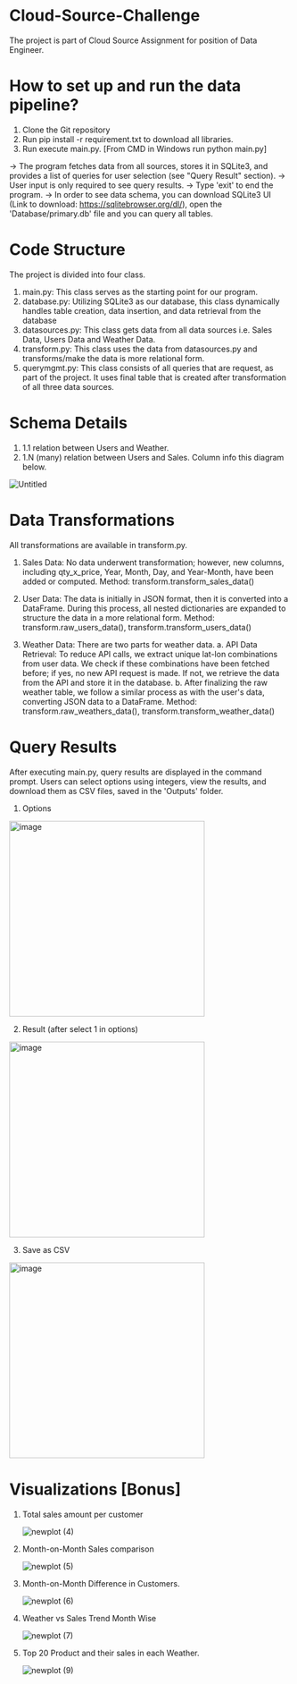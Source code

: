 # Cloud-Source-Challenge
The project is part of Cloud Source Assignment for position of Data Engineer.

# How to set up and run the data pipeline?
1. Clone the Git repository
2. Run pip install -r requirement.txt to download all libraries.
3. Run execute main.py. [From CMD in Windows run python main.py]

-> The program fetches data from all sources, stores it in SQLite3, and provides a list of queries for user selection (see "Query Result" section). 
-> User input is only required to see query results. 
-> Type 'exit' to end the program. 
-> In order to see data schema, you can download SQLite3 UI (Link to download: https://sqlitebrowser.org/dl/), open the 'Database/primary.db' file and you can query all tables.

# Code Structure
The project is divided into four class. 
1. main.py: This class serves as the starting point for our program.
2. database.py: Utilizing SQLite3 as our database, this class dynamically handles table creation, data insertion, and data retrieval from the database
3. datasources.py: This class gets data from all data sources i.e. Sales Data, Users Data and Weather Data.
4. transform.py: This class uses the data from datasources.py and transforms/make the data is more relational form.
5. querymgmt.py: This class consists of all queries that are request, as part of the project. It uses final table that is created after transformation of all three data sources.

# Schema Details
1. 1.1 relation between Users and Weather.
2. 1.N (many) relation between Users and Sales.
Column info this diagram below.

![Untitled](https://github.com/bilaltariq/Cloud-Source-Challenge/assets/10683094/16e2d5ae-3a64-4f5e-9e3f-4d51a8dfd60f)

# Data Transformations
All transformations are available in transform.py.

1. Sales Data: No data underwent transformation; however, new columns, including qty_x_price, Year, Month, Day, and Year-Month, have been added or computed.
Method: transform.transform_sales_data()

2. User Data: The data is initially in JSON format, then it is converted into a DataFrame. During this process, all nested dictionaries are expanded to structure the data in a more relational form.
Method: transform.raw_users_data(), transform.transform_users_data()

3. Weather Data: There are two parts for weather data.
   a. API Data Retrieval: To reduce API calls, we extract unique lat-lon combinations from user data. We check if these combinations have been fetched before; if yes, no new API request is made. If not, we retrieve the data from the API and store it in the database.
   b. After finalizing the raw weather table, we follow a similar process as with the user's data, converting JSON data to a DataFrame.
Method: transform.raw_weathers_data(), transform.transform_weather_data()

# Query Results
After executing main.py, query results are displayed in the command prompt. Users can select options using integers, view the results, and download them as CSV files, saved in the 'Outputs' folder.
1. Options

   
  <img width="350" alt="image" src="https://github.com/bilaltariq/Cloud-Source-Challenge/assets/10683094/45d19fc7-5ce2-4aea-92bf-3ad2e744aa4e">

2. Result (after select 1 in options)
   

  <img width="350" alt="image" src="https://github.com/bilaltariq/Cloud-Source-Challenge/assets/10683094/a5080a27-36e2-4c2f-bc98-a415fc4815d1">

3. Save as CSV


  <img width="350" alt="image" src="https://github.com/bilaltariq/Cloud-Source-Challenge/assets/10683094/c2ae32a6-befc-4c3b-a4bc-2f55f3dc642b">

# Visualizations [Bonus]

1. Total sales amount per customer
   
   ![newplot (4)](https://github.com/bilaltariq/Cloud-Source-Challenge/assets/10683094/21460892-0f11-41b5-9ab4-8037f6f7bec7)

2. Month-on-Month Sales comparison
   
   ![newplot (5)](https://github.com/bilaltariq/Cloud-Source-Challenge/assets/10683094/6a6053f9-a0c0-4dc5-bc75-f03c98fa92e5)

3. Month-on-Month Difference in Customers.
   
   ![newplot (6)](https://github.com/bilaltariq/Cloud-Source-Challenge/assets/10683094/36fcbd88-998c-4c94-bb96-dd12e666ec00)

4. Weather vs Sales Trend Month Wise
   
   ![newplot (7)](https://github.com/bilaltariq/Cloud-Source-Challenge/assets/10683094/73ac1d5f-0629-40c9-a35e-eeaa62fc5307)

5. Top 20 Product and their sales in each Weather.

   ![newplot (9)](https://github.com/bilaltariq/Cloud-Source-Challenge/assets/10683094/4c0b7a3c-32a5-4392-92b7-26832229ec93)



